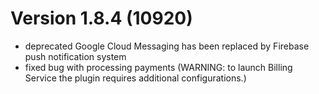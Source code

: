 # Version 1.8.4 (10920)
- deprecated Google Cloud Messaging has been replaced by Firebase push notification system
- fixed bug with processing payments (WARNING: to launch Billing Service the plugin requires additional configurations.)
